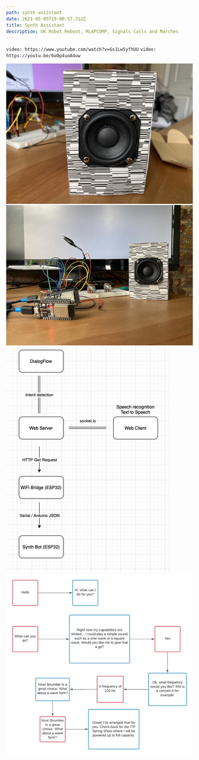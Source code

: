 ```yaml
---
path: synth-assistant
date: 2021-05-05T19:00:57.312Z
title: Synth Assistant
description: OK Robot Reboot, ML4PCOMP, Signals Calls and Marches
---
```


`video: https://www.youtube.com/watch?v=Gs1Lw5yfhUU`
`video: https://youtu.be/6o0p4uoA4uw`

![haunt-that-house](../assets/okrobot/synth-bot2.jpg)
![haunt-that-house](../assets/okrobot/synth-bot.jpg)
![haunt-that-house](../assets/okrobot/diagram-final.png)
![haunt-that-house](../assets/okrobot/dialog.png)
